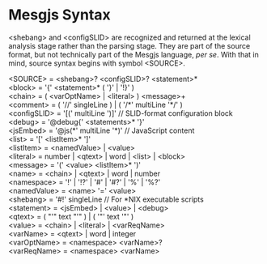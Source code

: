 # Mesgjs Syntax

\<shebang\> and \<configSLID\> are recognized and returned at the lexical
analysis stage rather than the parsing stage. They are part of the source
format, but not technically part of the Mesgjs language, _per se_. With that in
mind, source syntax begins with symbol \<SOURCE\>.

\<SOURCE\> \= \<shebang\>? \<configSLID\>? \<statement\>\*\
\<block\> \= '{' \<statement\>\* ( '}' | '\!}' )\
\<chain\> \= ( \<varOptName\> | \<literal\> ) \<message\>+\
\<comment\> \= ( '//' singleLine ) | ( '/\*' multiLine '\*/' )\
\<configSLID\> \= '\[(' multiLine ')\]' // SLID-format configuration block\
\<debug\> \= '@debug{' \<statements\>\* '}'\
\<jsEmbed\> \= '@js(\*' multiLine '\*)' // JavaScript content\
\<list\> \= '\[' \<listItem\>\* '\]'\
\<listItem\> \= \<namedValue\> | \<value\>\
\<literal\> \= number | \<qtext\> | word | \<list\> | \<block\>\
\<message\> \= '(' \<value\> \<listItem\>\* ')'\
\<name\> \= \<chain\> | \<qtext\> | word | number\
\<namespace\> \= '\!' | '\!?' | '\#' | '\#?' | '%' | '%?'\
\<namedValue\> \= \<name\> '=' \<value\>\
\<shebang\> \= '\#\!' singleLine // For \*NIX executable scripts\
\<statement\> \= \<jsEmbed\> | \<value\> | \<debug\>\
\<qtext\> \= ( "'" text "'" ) | ( '"' text '"' )\
\<value\> \= \<chain\> | \<literal\> | \<varReqName\>\
\<varName\> \= \<qtext\> | word | integer\
\<varOptName\> \= \<namespace\> \<varName\>?\
\<varReqName\> \= \<namespace\> \<varName\>
